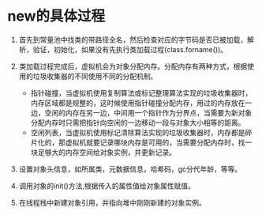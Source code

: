 # new的具体过程



1. 首先到常量池中找类的带路径全名，然后检查对应的字节码是否已被加载，解析，验证，初始化，如果没有先执行类加载过程(class.forname())。
2. 类加载过程完成后，虚拟机会为对象分配内存。分配内存有两种方式，根据使用的垃圾收集器的不同使用不同的分配机制。
   - 指针碰撞，当虚拟机使用复制算法或标记整理算法实现的垃圾收集器时，内存区域都是规整的，这时候使用指针碰撞分配内存，用过的内存放在一边，空闲的内存在另一边，中间用一个指针作为分界点，当需要为新对象分配内存时只需把指针向空闲的一边移动一段与对象大小相等的距离。
   - 空闲列表，当虚拟机使用标记清除算法实现的垃圾收集器时，内存都是碎片化的，那虚拟机就要记录哪块内存是可用的，当需要分配内存时，找一块足够大的内存空间给对象实例，并更新记录。

3. 设置对象头信息，如所属类，元数据信息，哈希码，gc分代年龄，等等。
4. 调用对象的init()方法,根据传入的属性值给对象属性赋值。
5. 在线程栈中新建对象引用，并指向堆中刚刚新建的对象实例。